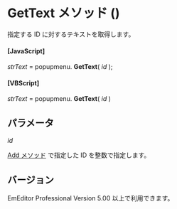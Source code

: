 # GetText メソッド ()

指定する ID に対するテキストを取得します。

#### \[JavaScript\]

_strText_ = popupmenu. **GetText**( _id_ );

#### \[VBScript\]

_strText_ = popupmenu. **GetText**( _id_ )

## パラメータ

_id_

[Add メソッド](add) で指定した ID を整数で指定します。

## バージョン

EmEditor Professional Version 5.00 以上で利用できます。
